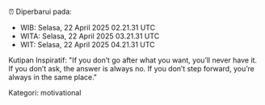 ⏰ Diperbarui pada:
- WIB: Selasa, 22 April 2025 02.21.31 UTC
- WITA: Selasa, 22 April 2025 03.21.31 UTC
- WIT: Selasa, 22 April 2025 04.21.31 UTC

Kutipan Inspiratif:
"If you don’t go after what you want, you’ll never have it. If you don’t ask, the answer is always no. If you don’t step forward, you’re always in the same place."


Kategori: motivational

